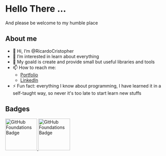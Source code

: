 # Hello There ... 
And please be welcome to my humble place

## About me
- 👋 Hi, I’m @RicardoCristopher
- 👀 I’m interested in learn about everything
- 💞️ My goald is create and provide small but useful libraries and tools
- 📫 How to reach me:
  - [Portfolio](ricardocristopher.github.io/)
  - [LinkedIn](https://www.linkedin.com/in/ricardocristopher/)
- ⚡ Fun fact: everything I know about programming, I have learned it in a self-taught way, so never it's too late to start learn new stuffs

## Badges
<!-- GitHub Foundations Badge -->
<a href="https://www.credly.com/badges/3f9bd06f-a592-4fdd-84f6-0d6a94d617f2/public_url" target="_blank" title="GitHub Foundations Certification">
  <img src="https://images.credly.com/images/024d0122-724d-4c5a-bd83-cfe3c4b7a073/image.png" style="height: 100px; width: 100px;" alt="GitHub Foundations Badge">
</a>

<!-- Web Development Badge -->
<a href="https://www.coderhouse.com/ve/certificados/66771d0fa15029537a83bef4?lang=en" target="_blank" title="CoderHouser's Web Development Certification">
  <img src="https://png.pngtree.com/png-vector/20211012/ourmid/pngtree-top-10-label-design-with-golden-style-png-image_3980247.png" style="height: 100px; width: 100px;" alt="GitHub Foundations Badge">
</a>
